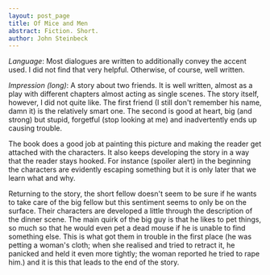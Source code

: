 ```yaml
---
layout: post_page
title: Of Mice and Men
abstract: Fiction. Short.
author: John Steinbeck
---
```


*Language*: Most dialogues are written to additionally convey the accent used. I did not find that very helpful. Otherwise, of course, well written.

*Impression (long)*: A story about two friends. It is well written, almost as a play with different chapters almost acting as single scenes. The story itself, however, I did not quite like. The first friend (I still don't remember his name, damn it) is the relatively smart one. The second is good at heart, big (and strong) but stupid, forgetful (stop looking at me) and inadvertently ends up causing trouble. 

The book does a good job at painting this picture and making the reader get attached with the characters. It also keeps developing the story in a way that the reader stays hooked. For instance (spoiler alert) in the beginning the characters are evidently escaping something but it is only later that we learn what and why. 

Returning to the story, the short fellow doesn't seem to be sure if he wants to take care of the big fellow but this sentiment seems to only be on the surface. Their characters are developed a little through the description of the dinner scene. The main quirk of the big guy is that he likes to pet things, so much so that he would even pet a dead mouse if he is unable to find something else. This is what got them in trouble in the first place (he was petting a woman's cloth; when she realised and tried to retract it, he panicked and held it even more tightly; the woman reported he tried to rape him.) and it is this that leads to the end of the story.   